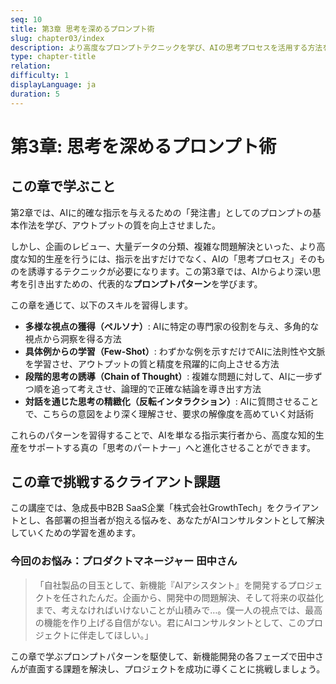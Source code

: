 ```yaml
---
seq: 10
title: 第3章 思考を深めるプロンプト術
slug: chapter03/index
description: より高度なプロンプトテクニックを学び、AIの思考プロセスを活用する方法を習得する
type: chapter-title
relation: 
difficulty: 1
displayLanguage: ja
duration: 5
---
```


# 第3章: 思考を深めるプロンプト術

## この章で学ぶこと

第2章では、AIに的確な指示を与えるための「発注書」としてのプロンプトの基本作法を学び、アウトプットの質を向上させました。

しかし、企画のレビュー、大量データの分類、複雑な問題解決といった、より高度な知的生産を行うには、指示を出すだけでなく、AIの「思考プロセス」そのものを誘導するテクニックが必要になります。この第3章では、AIからより深い思考を引き出すための、代表的な**プロンプトパターン**を学びます。

この章を通じて、以下のスキルを習得します。

- **多様な視点の獲得（ペルソナ）**: AIに特定の専門家の役割を与え、多角的な視点から洞察を得る方法
- **具体例からの学習（Few-Shot）**: わずかな例を示すだけでAIに法則性や文脈を学習させ、アウトプットの質と精度を飛躍的に向上させる方法
- **段階的思考の誘導（Chain of Thought）**: 複雑な問題に対して、AIに一步ずつ順を追って考えさせ、論理的で正確な結論を導き出す方法
- **対話を通じた思考の精緻化（反転インタラクション）**: AIに質問させることで、こちらの意図をより深く理解させ、要求の解像度を高めていく対話術

これらのパターンを習得することで、AIを単なる指示実行者から、高度な知的生産をサポートする真の「思考のパートナー」へと進化させることができます。

## この章で挑戦するクライアント課題

この講座では、急成長中B2B SaaS企業「株式会社GrowthTech」をクライアントとし、各部署の担当者が抱える悩みを、あなたがAIコンサルタントとして解決していくための学習を進めます。

### 今回のお悩み：プロダクトマネージャー 田中さん

> 「自社製品の目玉として、新機能『AIアシスタント』を開発するプロジェクトを任されたんだ。企画から、開発中の問題解決、そして将来の収益化まで、考えなければいけないことが山積みで…。僕一人の視点では、最高の機能を作り上げる自信がない。君にAIコンサルタントとして、このプロジェクトに伴走してほしい。」

この章で学ぶプロンプトパターンを駆使して、新機能開発の各フェーズで田中さんが直面する課題を解決し、プロジェクトを成功に導くことに挑戦しましょう。